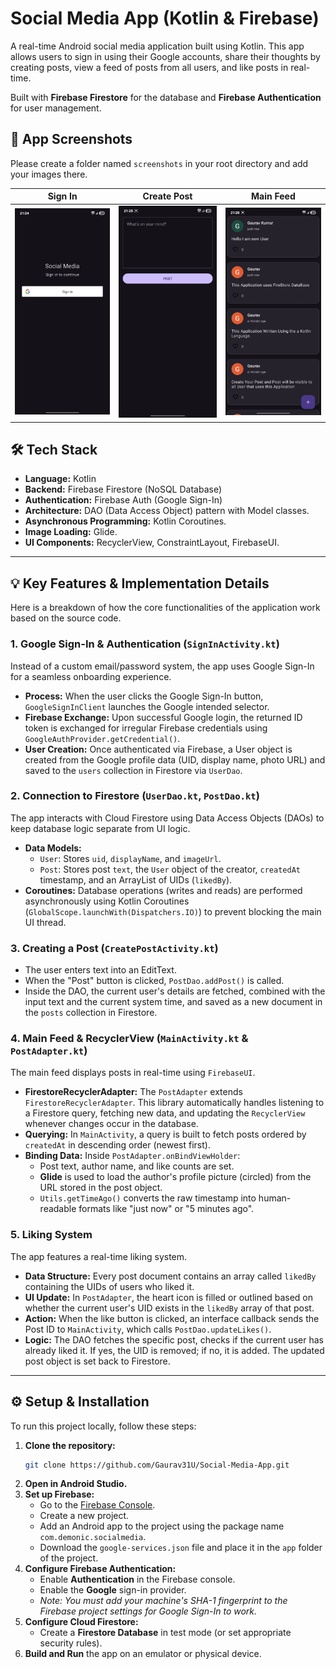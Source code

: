 # Social Media App (Kotlin & Firebase)

A real-time Android social media application built using Kotlin. This app allows users to sign in using their Google accounts, share their thoughts by creating posts, view a feed of posts from all users, and like posts in real-time.

Built with **Firebase Firestore** for the database and **Firebase Authentication** for user management.

## 📱 App Screenshots

Please create a folder named `screenshots` in your root directory and add your images there.

| **Sign In** | **Create Post** | **Main Feed** |
|:---:|:---:|:---:|
| <img src="./ss1.jpg" width="200" alt="Sign In Screen"> | <img src="./ss2.jpg" width="200" alt="Create Post Screen"> | <img src="./ss3.jpg" width="200" alt="Main Feed"> |

## 🛠 Tech Stack

*   **Language:** Kotlin
*   **Backend:** Firebase Firestore (NoSQL Database)
*   **Authentication:** Firebase Auth (Google Sign-In)
*   **Architecture:** DAO (Data Access Object) pattern with Model classes.
*   **Asynchronous Programming:** Kotlin Coroutines.
*   **Image Loading:** Glide.
*   **UI Components:** RecyclerView, ConstraintLayout, FirebaseUI.

---

## 💡 Key Features & Implementation Details

Here is a breakdown of how the core functionalities of the application work based on the source code.

### 1. Google Sign-In & Authentication (`SignInActivity.kt`)
Instead of a custom email/password system, the app uses Google Sign-In for a seamless onboarding experience.

*   **Process:** When the user clicks the Google Sign-In button, `GoogleSignInClient` launches the Google intended selector.
*   **Firebase Exchange:** Upon successful Google login, the returned ID token is exchanged for irregular Firebase credentials using `GoogleAuthProvider.getCredential()`.
*   **User Creation:** Once authenticated via Firebase, a User object is created from the Google profile data (UID, display name, photo URL) and saved to the `users` collection in Firestore via `UserDao`.

### 2. Connection to Firestore (`UserDao.kt`, `PostDao.kt`)
The app interacts with Cloud Firestore using Data Access Objects (DAOs) to keep database logic separate from UI logic.

*   **Data Models:**
    *   `User`: Stores `uid`, `displayName`, and `imageUrl`.
    *   `Post`: Stores post `text`, the `User` object of the creator, `createdAt` timestamp, and an ArrayList of UIDs (`likedBy`).
*   **Coroutines:** Database operations (writes and reads) are performed asynchronously using Kotlin Coroutines (`GlobalScope.launchWith(Dispatchers.IO)`) to prevent blocking the main UI thread.

### 3. Creating a Post (`CreatePostActivity.kt`)
*   The user enters text into an EditText.
*   When the "Post" button is clicked, `PostDao.addPost()` is called.
*   Inside the DAO, the current user's details are fetched, combined with the input text and the current system time, and saved as a new document in the `posts` collection in Firestore.

### 4. Main Feed & RecyclerView (`MainActivity.kt` & `PostAdapter.kt`)
The main feed displays posts in real-time using `FirebaseUI`.

*   **FirestoreRecyclerAdapter:** The `PostAdapter` extends `FirestoreRecyclerAdapter`. This library automatically handles listening to a Firestore query, fetching new data, and updating the `RecyclerView` whenever changes occur in the database.
*   **Querying:** In `MainActivity`, a query is built to fetch posts ordered by `createdAt` in descending order (newest first).
*   **Binding Data:** Inside `PostAdapter.onBindViewHolder`:
    *   Post text, author name, and like counts are set.
    *   **Glide** is used to load the author's profile picture (circled) from the URL stored in the post object.
    *   `Utils.getTimeAgo()` converts the raw timestamp into human-readable formats like "just now" or "5 minutes ago".

### 5. Liking System
The app features a real-time liking system.

*   **Data Structure:** Every post document contains an array called `likedBy` containing the UIDs of users who liked it.
*   **UI Update:** In `PostAdapter`, the heart icon is filled or outlined based on whether the current user's UID exists in the `likedBy` array of that post.
*   **Action:** When the like button is clicked, an interface callback sends the Post ID to `MainActivity`, which calls `PostDao.updateLikes()`.
*   **Logic:** The DAO fetches the specific post, checks if the current user has already liked it. If yes, the UID is removed; if no, it is added. The updated post object is set back to Firestore.

---

## ⚙️ Setup & Installation

To run this project locally, follow these steps:

1.  **Clone the repository:**
    ```bash
    git clone https://github.com/Gaurav31U/Social-Media-App.git
    ```
2.  **Open in Android Studio.**
3.  **Set up Firebase:**
    *   Go to the [Firebase Console](https://console.firebase.google.com/).
    *   Create a new project.
    *   Add an Android app to the project using the package name `com.demonic.socialmedia`.
    *   Download the `google-services.json` file and place it in the `app` folder of the project.
4.  **Configure Firebase Authentication:**
    *   Enable **Authentication** in the Firebase console.
    *   Enable the **Google** sign-in provider.
    *   *Note: You must add your machine's SHA-1 fingerprint to the Firebase project settings for Google Sign-In to work.*
5.  **Configure Cloud Firestore:**
    *   Create a **Firestore Database** in test mode (or set appropriate security rules).
6.  **Build and Run** the app on an emulator or physical device.
